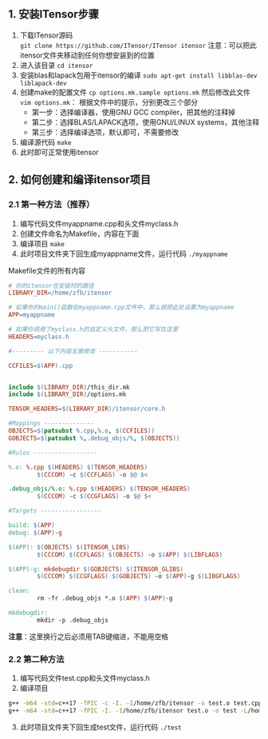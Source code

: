 ## 1. 安装ITensor步骤
1. 下载ITensor源码  
`git clone https://github.com/ITensor/ITensor itensor`
注意：可以把此itensor文件夹移动到任何你想安装到的位置
2. 进入该目录
`cd itensor`
3. 安装blas和lapack包用于itensor的编译
`sudo apt-get install libblas-dev liblapack-dev`
4. 创建make的配置文件
`cp options.mk.sample options.mk`
然后修改此文件`vim options.mk`：
根据文件中的提示，分别更改三个部分
    * 第一步：选择编译器，使用GNU GCC compiler，把其他的注释掉
    * 第二步：选择BLAS/LAPACK选项，使用GNU/LINUX systems，其他注释
    * 第三步：选择编译选项，默认即可，不需要修改
5. 编译源代码
`make`
6. 此时即可正常使用itensor


## 2. 如何创建和编译itensor项目
### 2.1 第一种方法（推荐）
1. 编写代码文件myappname.cpp和头文件myclass.h
2. 创建文件命名为Makefile，内容在下面
3. 编译项目
`make`
4. 此时项目文件夹下回生成myappname文件，运行代码
`./myappname`

Makefile文件的所有内容
```makefile
# 你的itensor在安装时的路径
LIBRARY_DIR=/home/zfb/itensor

# 如果你的main()函数在myappname.cpp文件中，那么就把此处设置为myappname
APP=myappname

# 如果你调用了myclass.h的自定义头文件，那么把它写在这里
HEADERS=myclass.h

#--------- 以下内容无需修改 -----------

CCFILES=$(APP).cpp


include $(LIBRARY_DIR)/this_dir.mk
include $(LIBRARY_DIR)/options.mk

TENSOR_HEADERS=$(LIBRARY_DIR)/itensor/core.h

#Mappings --------------
OBJECTS=$(patsubst %.cpp,%.o, $(CCFILES))
GOBJECTS=$(patsubst %,.debug_objs/%, $(OBJECTS))

#Rules ------------------

%.o: %.cpp $(HEADERS) $(TENSOR_HEADERS)
        $(CCCOM) -c $(CCFLAGS) -o $@ $<

.debug_objs/%.o: %.cpp $(HEADERS) $(TENSOR_HEADERS)
        $(CCCOM) -c $(CCGFLAGS) -o $@ $<

#Targets -----------------

build: $(APP)
debug: $(APP)-g

$(APP): $(OBJECTS) $(ITENSOR_LIBS)
        $(CCCOM) $(CCFLAGS) $(OBJECTS) -o $(APP) $(LIBFLAGS)

$(APP)-g: mkdebugdir $(GOBJECTS) $(ITENSOR_GLIBS)
        $(CCCOM) $(CCGFLAGS) $(GOBJECTS) -o $(APP)-g $(LIBGFLAGS)

clean:
        rm -fr .debug_objs *.o $(APP) $(APP)-g

mkdebugdir:
        mkdir -p .debug_objs
```
**注意**：这里换行之后必须用TAB键缩进，不能用空格
### 2.2 第二种方法
1. 编写代码文件test.cpp和头文件myclass.h
2. 编译项目
```bash
g++ -m64 -std=c++17 -fPIC -c -I. -I/home/zfb/itensor -o test.o test.cpp
g++ -m64 -std=c++17 -fPIC -I. -I/home/zfb/itensor test.o -o test -L/home/zfb/itensor/lib -litensor -lpthread -L/usr/lib -lblas -llapack
```
3. 此时项目文件夹下回生成test文件，运行代码
`./test`
